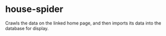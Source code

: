 # house-spider
Crawls the data on the linked home page, and then imports its data into the database for display.

